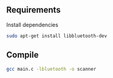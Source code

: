 
## Requirements
Install dependencies
```sh
sudo apt-get install libbluetooth-dev
```
## Compile
```sh
gcc main.c -lbluetooth -o scanner
```